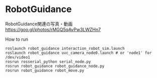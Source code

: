 # RobotGuidance

RobotGuidance関連の写真・動画  
https://goo.gl/photos/rMGQ5qAvPw3LWZHn7

How to run
```
roslaunch robot_guidance interaction_robot_sim.launch
roslaunch robot_guidance uvc_camera_node0.launch # or 'node1' for /dev/video1
rosrun rosserial_python serial_node.py
rosrun robot_guidance robot_guidance_node.py
rosrun robot_guidance robot_move.py
```

